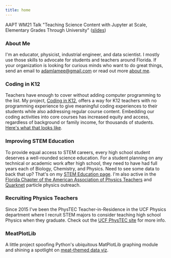 ```yaml
---
title: home
---
```


AAPT WM21 Talk "Teaching Science Content with Jupyter at Scale, Elementary Grades Through University" ([slides](https://drive.google.com/file/d/1pwU4BxDAhvsdkPkI2Kmr3sEM9hP5e-K4/view?usp=sharing))

### About Me  
I'm an educator, physicist, industrial engineer, and data scientist. I mostly use those skills to advocate for students and teachers around Florida. If your organization is looking for curious minds who want to do great things, send an email to adamlamee@gmail.com or read out more [about me](./about_me).  

### Coding in K12  
Teachers have enough to cover without adding computer programming to the list. My project, [Coding in K12](http://codingink12.org), offers a way for K12 teachers with no programming experience to give meaningful coding experiences to their students while also addressing regular course content. Embedding our coding activities into core courses has increased equity and access, regardless of background or family income, for thousands of students. [Here's what that looks like](http://codingink12.org).  

### Improving STEM Education  
To provide equal access to STEM careers, every high school student deserves a well-rounded science education. For a student planning on any technical or academic work after high school, they need to have had full years each of Biology, Chemistry, and Physics. Need to see some data to back that up? That's on my [STEM Education page](./stem_ed). I'm also active in the [Florida Chapter of the American Association of Physics Teachers](http://flaapt.us) and [Quarknet](https://quarknet.org/) particle physics outreach.  

### Recruiting Physics Teachers  
Since 2015 I've been the PhysTEC Teacher-in-Residence in the UCF Physics department where I recruit STEM majors to consider teaching high school Physics when they graduate. Check out the [UCF PhysTEC site](https://sciences.ucf.edu/physics/phystec/) for more info.  

### MeatPlotLib  
A little project spoofing Python's ubiquitous MatPlotLib graphing module and shining a spotlight on [meat-themed data viz](./meatplotlib).  

